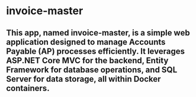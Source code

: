 # invoice-master

## This app, named invoice-master, is a simple web application designed to manage Accounts Payable (AP) processes efficiently. It leverages ASP.NET Core MVC for the backend, Entity Framework for database operations, and SQL Server for data storage, all within Docker containers.

##
